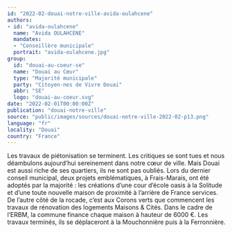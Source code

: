 ```yaml
---
id: "2022-02-douai-notre-ville-avida-oulahcene"
authors:
- id: "avida-oulahcene"
  name: "Avida OULAHCENE"
  mandates: 
  - "Conseillère municipale"
  portrait: "avida-oulahcene.jpg"
group:
  id: "douai-au-coeur-se"
  name: "Douai au Cœur"
  type: "Majorité municipale"
  party: "Citoyen·nes de Vivre Douai"
  abbr: "SE"
  logo: "douai-au-coeur.svg"
date: "2022-02-01T00:00:00Z"
publication: "douai-notre-ville"
source: "public/images/sources/douai-notre-ville-2022-02-p13.png"
language: "fr"
locality: "Douai"
country: "France"
---
```


Les travaux de piétonisation se terminent. Les critiques se sont tues et nous déambulons aujourd’hui sereinement dans notre cœur de ville. Mais Douai est aussi riche de ses quartiers, ils ne sont pas oubliés. Lors du dernier conseil municipal, deux projets emblématiques, à Frais-Marais, ont été adoptés par la majorité : les créations d’une cour d’école oasis à la Solitude et d’une toute nouvelle maison de proximité à l’arrière de France services. De l’autre côté de la rocade, c’est aux Corons verts que commencent les travaux de rénovation des logements Maisons & Cités. Dans le cadre de l’ERBM, la commune finance chaque maison à hauteur de 6000 €. Les travaux terminés, ils se déplaceront à la Mouchonnière puis à la Ferronnière.
